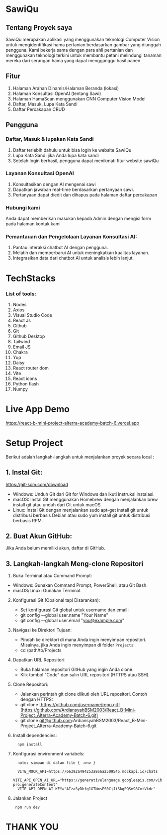 # SawiQu
## Tentang Proyek saya
SawiQu merupakan aplikasi yang menggunakan teknologi Computer Vision untuk mengidentifikasi hama pertanian berdasarkan gambar yang diunggah pengguna.
Kami bekerja sama dengan para ahli pertanian dan menggunakan teknologi terkini untuk membantu petani melindungi tanaman mereka dari serangan hama yang dapat mengganggu hasil panen.

## Fitur
1. Halaman Arahan Dinamis/Halaman Beranda (lokasi)
2. Halaman Konsultasi OpenAI (tentang Sawi)
3. Halaman HamaScan menggunakan CNN Computer Vision Model
4. Daftar, Masuk, Lupa Kata Sandi
5. Daftar Percakapan CRUD

## Pengguna
### Daftar, Masuk & lupakan Kata Sandi
1. Daftar terlebih dahulu untuk bisa login ke website SawiQu
2. Lupa Kata Sandi jika Anda lupa kata sandi
3. Setelah login berhasil, pengguna dapat menikmati fitur website sawiQu
   
### Layanan Konsultasi OpenAI
1. Konsultasikan dengan AI mengenai sawi
2. Dapatkan jawaban real-time berdasarkan pertanyaan sawi.
3. Pertanyaan dapat diedit dan dihapus pada halaman daftar percakapan

### Hubungi kami
Anda dapat memberikan masukan kepada Admin dengan mengisi form pada halaman kontak kami

### Pemantauan dan Pengelolaan Layanan Konsultasi AI:
1. Pantau interaksi chatbot AI dengan pengguna.
2. Melatih dan memperbarui AI untuk meningkatkan kualitas layanan.
3. Integrasikan data dari chatbot AI untuk analisis lebih lanjut.

# TechStacks
### List of tools:

1. Nodes
2. Axios
3. Visual Studio Code
4. React Js
5. Github
6. Git
7. Github Desktop
8. Tailwind
9. Email JS
10. Chakra
11. Yup
12. Daisy
13. React router dom
14. Vite
15. React icons
16. Python flash
17. Numpy

# Live App Demo
https://react-b-mini-project-alterra-academy-batch-6.vercel.app

# Setup Project
Berikut adalah langkah-langkah untuk menjalankan proyek secara local :
## 1. Instal Git:
   https://git-scm.com/download
- Windows: Unduh Git dari Git for Windows dan ikuti instruksi instalasi.
- macOS: Instal Git menggunakan Homebrew dengan menjalankan brew install git atau unduh dari Git untuk macOS.
- Linux: Instal Git dengan menjalankan sudo apt-get install git untuk distribusi berbasis Debian atau sudo yum install git untuk distribusi berbasis RPM.
## 2. Buat Akun GitHub: 
   Jika Anda belum memiliki akun, daftar di GitHub.
## 3. Langkah-langkah Meng-clone Repositori
1.  Buka Terminal atau Command Prompt:
   - Windows: Gunakan Command Prompt, PowerShell, atau Git Bash.
   - macOS/Linux: Gunakan Terminal.
2. Konfigurasi Git (Opsional tapi Disarankan):
   - Set konfigurasi Git global untuk username dan email:
   - git config --global user.name "Your Name"
   - git config --global user.email "you@example.com"

3. Navigasi ke Direktori Tujuan:
   - Pindah ke direktori di mana Anda ingin menyimpan repositori. Misalnya, jika Anda ingin menyimpan di folder `Projects`:
   - cd /path/to/Projects
4. Dapatkan URL Repositori:
   - Buka halaman repositori GitHub yang ingin Anda clone.
   - Klik tombol "Code" dan salin URL repositori (HTTPS atau SSH).
5. Clone Repositori:
   - Jalankan perintah git clone diikuti oleh URL repositori. Contoh dengan HTTPS:
   - git clone [https://github.com/username/repo.git](https://github.com/ArdiansyahBSM2003/React_B-Mini-Project_Alterra-Academy-Batch-6.git)
   - git clone git@github.com:ArdiansyahBSM2003/React_B-Mini-Project_Alterra-Academy-Batch-6.git

6. Install dependencies:
   
         npm install
   
8. Konfigurasi environment variabels:

         note: simpan di dalam file { .env }
   
         VITE_MOCK_API=https://66392a494253a866a2509545.mockapi.io/chats
         VITE_API_OPEN_AI_URL="https://generativelanguage.googleapis.com/v1beta/models/gemini-pro:generateContent"
         VITE_API_OPEN_AI_KEY="AIzaSyDhfg1GTNmsES0CjJiSkgPQSm98CxtVkdc"
   
10. Jalankan Project

         npm run dev


   
# THANK YOU


